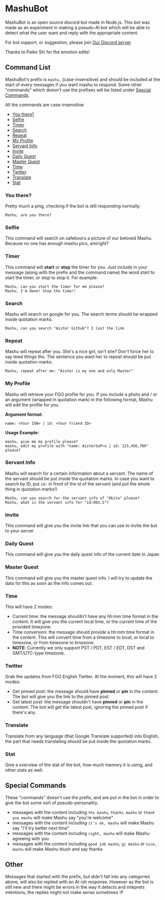 # MashuBot
MashuBot is an open source discord bot made in Node.js. This bot was made as an experiment in making a pseudo-AI bot which will be able to detect what the user want and reply with the appropriate content.

For bot support, or suggestion, please join [Our Discord server](http://discord.gg/VcYEefZ)

Thanks to Paiko Shi for the emotion edits!

## Command List
MashuBot's prefix is `mashu,` (case-insensitive) and should be included at the start of every messages if you want mashu to respond. Some other "commands" which doesn't use the prefixes will be listed under [Special Commands](#special).

All the commands are case-insensitive

- [You there?](#you-there)
- [Selfie](#selfie)
- [Timer](#timer)
- [Search](#search)
- [Repeat](#repeat)
- [My Profile](#my-profile)
- [Servant Info](#servant-info)
- [Invite](#invite)
- [Daily Quest](#daily-quest)
- [Master Quest](#master-quest)
- [Time](#time)
- [Twitter](#twitter)
- [Translate](#translate)
- [Stat](#stat)


### You there?
Pretty much a ping, checking if the bot is still responding normally.
```
Mashu, are you there?
```

### Selfie
This command will search on safebooru a picture of our beloved Mashu. Because no one has enough mashu pics, amiright?

### Timer
This command will **start** or **stop** the timer for you. Just include in your message (along with the prefix and the command name) the word *start* to start the timer, or *stop* to stop it. For example:
```
Mashu, can you start the timer for me please?
Mashu, I'm done! Stop the timer!
```

### Search
Mashu will search on google for you. The search terms should be wrapped inside quotation marks.
```
Mashu, can you search "Aister Github"? I lost the link
```

### Repeat
Mashu will repeat after you. She's a nice girl, isn't she? Don't force her to say lewd things tho. The sentence you want her to repeat should be put inside quotation marks.
```
Mashu, repeat after me: "Aister is my one and only Master"
```

### My Profile
Mashu will retrieve your FGO profile for you. If you include a photo and / or an argument (wrapped in quotation mark) in the following format, Mashu will edit the profile for you.

**Argument format:**
```
name: <Your IGN> | id: <Your friend ID>
```
**Usage Example:**
```
mashu, give me my profile please?
mashu, edit my profile with "name: AisterSoPro | id: 123,456,789" please?
```

### Servant Info
Mashu will search for a certain information about a servant. The name of the servant should be put inside the quotation marks. In case you want to search by ID, put `id:` in front of the id of the servant (and put the whole thing in quotation marks!)
```
Mashu, can you search for the servant info of "Okita" please?
Mashu, what is the servant info for "id:001.5"?
```

### Invite
This command will give you the invite link that you can use to invite the bot to your server

### Daily Quest
This command will give you the daily quest info of the current date in Japan

### Master Quest
This command will give you the master quest info. I will try to update the data for this as soon as the info comes out.

### Time
This will have 2 modes:
- Current time: the message shouldn't have any hh:mm time format in the content. It will give you the current local time, or the current time of the provided timezone.
- Time conversion: the message should provide a hh:mm time format in the content. This will convert time from a timezone to local, or local to timezone, or from timezone to timezone.
- **NOTE:** Currently we only support PST / PDT, EST / EDT, DST and GMT/UTC-type timezone.

### Twitter
Grab the updates from FGO English Twitter. At the moment, this will have 2 modes:
- Get pinned post: the message should have **pinned** or **pin** in the content. The bot will give you the link to the pinned post.
- Get latest post: the message shouldn't have **pinned** or **pin** in the content. The bot will get the latest post, ignoring the pinned post if there's any.

### Translate
Translate from any language (that Google Translate supported) into English, the part that needs translating should be put inside the quotation marks.

### Stat
Give a overview of the stat of the bot, how much memory it is using, and other stats as well.

## Special Commands
These "commands" doesn't use the prefix, and are put in the bot in order to give the bot some sort of pseudo-personality.
- messages with the content including `thx mashu`, `thanks mashu` or `thank you mashu` will make Mashu say "you're welcome"
- messages with the content including `it's ok, mashu` will make Mashu say "I'll try better next time"
- messages with the content including `right, mashu` will make Mashu agreeing with you
- messages with the content including `good job mashu`, `gj mashu` or `nice, mashu` will make Mashu blush and say thanks

## Other
Messages that started with the prefix, but didn't fall into any categories above, will also be replied with an AI-ish response. However as the bot is still new and there might be errors in the way it detects and inteprets intentions, the replies might not make sense sometimes :P
